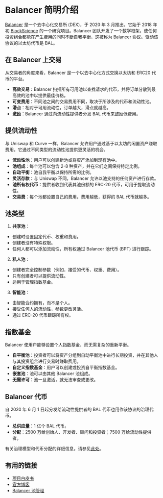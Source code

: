 # Balancer 简明介绍

[Balancer](https://balancer.exchange/) 是一个去中心化交易所 (DEX)，于 2020 年 3 月推出。它始于 2018 年初 [BlockScience](https://block.science/) 的一个研究项目。Balancer 团队开发了一个数学框架，使任何投资组合都能在产生费用的同时不断自我平衡，这被称为 Balancer 协议。驱动该协议的以太坊代币是 BAL。

## 在 Balancer 上交易

从交易者的角度来看，Balancer 是一个以去中心化方式交换以太坊和 ERC20 代币的平台。

- **高效交易**：Balancer 扫描所有可用池以查找请求的代币，并将订单分散到最高效的池中以提供最佳价格。
- **可变费用**：不同池之间的交易费用不同，取决于所涉及的代币和流动性池。
- **滑点**：相对于可用流动性，订单越大，滑点就越高。
- **激励**：Balancer 通过向流动性提供者分发 BAL 代币来鼓励低费用。

## 提供流动性

与 Uniswap 和 Curve 一样，Balancer 允许用户通过基于以太坊的闲置资产赚取费用。它通过不同类型的流动性池提供更灵活的机会。

- **流动性池**：用户可以创建新池或将资产添加到现有池中。
- **池组成**：每个池可以包含 2-8 种资产，并在它们之间保持特定比例。
- **自动平衡**：池自我平衡以保持所需的比例。
- **灵活存款**：与 Uniswap 不同，Balancer 允许以池支持的任何资产进行存款。
- **池所有权代币**：提供者收到代表其池份额的 ERC-20 代币，可用于提取流动性。
- **交易费**：每个池都设置自己的费用，费用越低，获得的 BAL 代币就越多。

## 池类型

1. **共享池**：
- 创建时设置固定代币、权重和费用。
- 创建者没有特殊权限。
- 任何人都可以添加流动性，所有权通过 Balancer 池代币 (BPT) 进行跟踪。

2. **私人池**：
- 创建者完全控制参数（例如，接受的代币、权重、费用）。
- 只有创建者可以提供流动性。
- 适用于管理指数基金。

3. **智能池**：
- 由智能合约拥有，而不是个人。
- 接受任何人的流动性，参数更改灵活。
- 通过 ERC-20 代币跟踪所有权。

## 指数基金

Balancer 使用户能够设置个人指数基金，而无需复杂的重新平衡。

- **自平衡池**：投资者可以将资产分组到自动平衡池中进行长期投资，并在其他人与其投资组合进行交易时赚取费用。
- **自定义指数基金**：用户可以创建或投资自平衡指数基金。
- **嵌套池**：池可以由其他 Balancer 池组成。
- **无需许可**：池一旦激活，就无法审查或更改。

## Balancer 代币

自 2020 年 6 月 1 日起分发给流动性提供者的 BAL 代币也用作该协议的治理代币。

- **总供应量**：1 亿个 BAL 代币。
- **分配**：2500 万给创始人、开发者、顾问和投资者；7500 万给流动性提供者。

有关治理模型和代币分配的详细信息，请参见[此处](https://balancer.finance/2020/05/15/proposing-balancer-liquidity-mining/)。

## 有用的链接

- [项目白皮书](https://balancer.finance/whitepaper/)
- [官方博客](https://balancer.finance/blog-feed/)
- [Balancer 池管理](https://pools.balancer.exchange/#/)